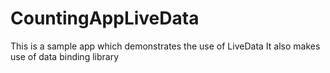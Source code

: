 # CountingAppLiveData
This is a sample app which demonstrates the use of LiveData
It also makes use of data binding library
